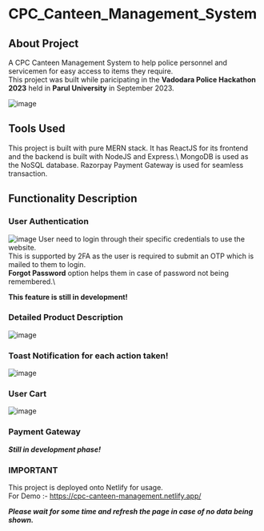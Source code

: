 # CPC_Canteen_Management_System

## About Project
A CPC Canteen Management System to help police personnel and servicemen for easy access to items they require.\
This project was built while paricipating in the **Vadodara Police Hackathon 2023** held in **Parul University** in September 2023.

![image](https://github.com/Dipanshu0612/CPC_Canteen_Management_System/assets/97778136/f80f3f53-f296-4f56-8b6b-485406edd68b)

## Tools Used
This project is built with pure MERN stack. It has ReactJS for its frontend and the backend is built with NodeJS and Express.\ 
MongoDB is used as the NoSQL database. Razorpay Payment Gateway is used for seamless transaction.

## Functionality Description 

### User Authentication
![image](https://github.com/Dipanshu0612/CPC_Canteen_Management_System/assets/97778136/0269b36f-4ab4-4048-acb9-3eeb52dcfec2)
User need to login through their specific credentials to use the website. \
This is supported by 2FA as the user is required to submit an OTP which is mailed to them to login.\
**Forgot Password** option helps them in case of password not being remembered.\

**This feature is still in development!**

### Detailed Product Description 
![image](https://github.com/Dipanshu0612/CPC_Canteen_Management_System/assets/97778136/e96ae858-6ba8-4cdb-acf2-381f7b3e7be8)

### Toast Notification for each action taken!
![image](https://github.com/Dipanshu0612/CPC_Canteen_Management_System/assets/97778136/6bface34-108e-4cb7-aaba-fa61947bf32c)

### User Cart
![image](https://github.com/Dipanshu0612/CPC_Canteen_Management_System/assets/97778136/cbcb2add-3689-4564-a107-d69ff6acbb0c)

### Payment Gateway
**_Still in development phase!_**

### IMPORTANT 
This project is deployed onto Netlify for usage.\
For Demo :- https://cpc-canteen-management.netlify.app/

***Please wait for some time and refresh the page in case of no data being shown.***




